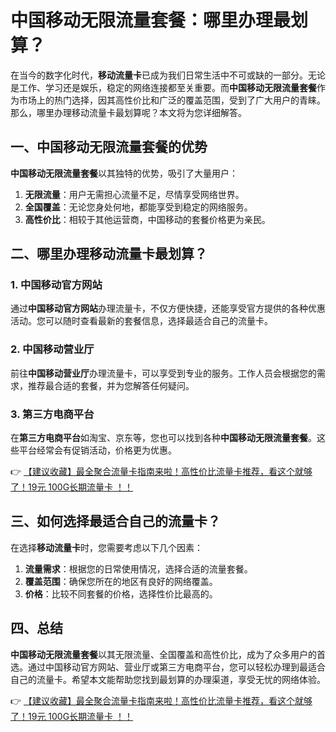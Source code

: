 # 中国移动无限流量套餐：哪里办理最划算？

在当今的数字化时代，**移动流量卡**已成为我们日常生活中不可或缺的一部分。无论是工作、学习还是娱乐，稳定的网络连接都至关重要。而**中国移动无限流量套餐**作为市场上的热门选择，因其高性价比和广泛的覆盖范围，受到了广大用户的青睐。那么，哪里办理移动流量卡最划算呢？本文将为您详细解答。

## 一、中国移动无限流量套餐的优势

**中国移动无限流量套餐**以其独特的优势，吸引了大量用户：

1. **无限流量**：用户无需担心流量不足，尽情享受网络世界。
2. **全国覆盖**：无论您身处何地，都能享受到稳定的网络服务。
3. **高性价比**：相较于其他运营商，中国移动的套餐价格更为亲民。

## 二、哪里办理移动流量卡最划算？

### 1. 中国移动官方网站

通过**中国移动官方网站**办理流量卡，不仅方便快捷，还能享受官方提供的各种优惠活动。您可以随时查看最新的套餐信息，选择最适合自己的流量卡。

### 2. 中国移动营业厅

前往**中国移动营业厅**办理流量卡，可以享受到专业的服务。工作人员会根据您的需求，推荐最合适的套餐，并为您解答任何疑问。

### 3. 第三方电商平台

在**第三方电商平台**如淘宝、京东等，您也可以找到各种**中国移动无限流量套餐**。这些平台经常会有促销活动，价格更为优惠。

👉 [【建议收藏】最全聚合流量卡指南来啦！高性价比流量卡推荐，看这个就够了！19元 100G长期流量卡 ！！](https://bit.ly/Liuliangka)

## 三、如何选择最适合自己的流量卡？

在选择**移动流量卡**时，您需要考虑以下几个因素：

1. **流量需求**：根据您的日常使用情况，选择合适的流量套餐。
2. **覆盖范围**：确保您所在的地区有良好的网络覆盖。
3. **价格**：比较不同套餐的价格，选择性价比最高的。

## 四、总结

**中国移动无限流量套餐**以其无限流量、全国覆盖和高性价比，成为了众多用户的首选。通过中国移动官方网站、营业厅或第三方电商平台，您可以轻松办理到最适合自己的流量卡。希望本文能帮助您找到最划算的办理渠道，享受无忧的网络体验。

👉 [【建议收藏】最全聚合流量卡指南来啦！高性价比流量卡推荐，看这个就够了！19元 100G长期流量卡 ！！](https://bit.ly/Liuliangka)